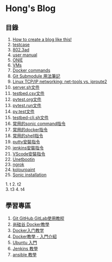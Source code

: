 #  Hong's Blog

## 目錄
       
   1. [How to create a blog like this!](https://jian-hong-wu.github.io/blog/createblog/)
   2. [testcase](https://jian-hong-wu.github.io/blog/testcase/)
   3. [802.3ad](https://jian-hong-wu.github.io/blog/802.3ad/)
   4. [user manual](https://jian-hong-wu.github.io/blog/user_manual/)
   5. [ONIE](https://jian-hong-wu.github.io/blog/ONIE/)
   6. [VMs](https://jian-hong-wu.github.io/blog/VMs/)
   7. [Docker commands](https://jian-hong-wu.github.io/blog/Docker_commands/)
   8. [Git Submodule 用法筆記](https://blog.chh.tw/posts/git-submodule/)
   9. [Linux TCP/IP networking: net-tools vs. iproute2](https://www.xmodulo.com/linux-tcpip-networking-net-tools-iproute2.html)
   10. [server.sh文件](https://jian-hong-wu.github.io/blog/server.sh/)
   11. [testbed.csv文件](https://github.com/jian-hong-wu/blog/blob/gh-pages/testbed.csv/testbed.csv/)
   12. [pytest.org文件](https://jian-hong-wu.github.io/blog/pytest.org/)
   13. [pytest.run文件](https://jian-hong-wu.github.io/blog/pytest.run/)
   14. [py.test文件](https://jian-hong-wu.github.io/blog/py.test/)
   15. [testbed-cli.sh文件](https://jian-hong-wu.github.io/blog/testbed-cli.sh/)
   16. [常用的sonic command指令](https://jian-hong-wu.github.io/blog/sonic_command/)
   17. [常用的docker指令](https://jian-hong-wu.github.io/blog/docker/)
   18. [常用的shell指令](https://jian-hong-wu.github.io/blog/shell/)
   19. [putty安裝指令](https://jian-hong-wu.github.io/blog/putty/)
   20. [jenkins安裝指令](https://jian-hong-wu.github.io/blog/jenkins/)
   21. [VScode安裝指令](https://jian-hong-wu.github.io/blog/VScode/)
   22. [Unetbootin](https://jian-hong-wu.github.io/blog/Unetbootin/)
   23. [ngrok](https://zoejoyuliao.medium.com/%E9%80%8F%E9%81%8E-github-webhook-%E8%A7%B8%E7%99%BC%E6%9C%AC%E5%9C%B0-jenkins-pipeline-%E8%AE%93%E4%BD%A0-push-code-%E5%88%B0-github-%E5%B0%B1%E6%9C%83%E8%87%AA%E5%8B%95%E8%B7%91-ci-cd-7c4bd7a22446)
   24. [kolourpaint](https://jian-hong-wu.github.io/blog/kolourpaint4/)
   25. [Sonic installation](https://jian-hong-wu.github.io/blog/sonic_install)

<div class="row">
  <div class="column">
       1. t
       2. t2
  </div>
  <div class="column">
       3. t3
       4. t4
  </div>
</div>

## 學習專區
   1. [Git GitHub GitLab使用教程](https://www.youtube.com/watch?v=usgghEA_BEk&list=PL5eFspCU9xDe4Gz0LotCdRg5V68AD3icH&index=1)
   2. [尚硅谷 Docker教學](https://www.youtube.com/watch?v=37b3cWIIxUg&list=PLmOn9nNkQxJFX0YVLDw5EMUL-4cVzXL33&index=1)
   3. [Docker入门教学](https://www.youtube.com/watch?v=bumV64OfLCs&list=PLliocbKHJNwubNT2oK-xlB1GXTXuLFb0I)
   4. [Docker教學 - 入門介紹](https://www.youtube.com/watch?v=pa1Zao1Hy2c&list=PLVVMQF8vWNCJnlO0Y34AE_1AgCapldp38)
   5. [Ubuntu 入門](https://www.youtube.com/watch?v=u6-IMozWQG0&list=PLkmkNssEXKuxfpeezLrnmHsUoJRJzWVui&index=1)
   6. [Jenkins 教學](https://www.youtube.com/watch?v=SbMabIXQd_A&list=PLmOn9nNkQxJE_3wrOfHdL1dWRY6CCHBnh)
   7. [ansible 教學](https://www.youtube.com/watch?v=4lIi8d6m27c&list=PLOfJyn_hHwP_ATbd7GkDobQUiA2i7jLhN&index=1)
